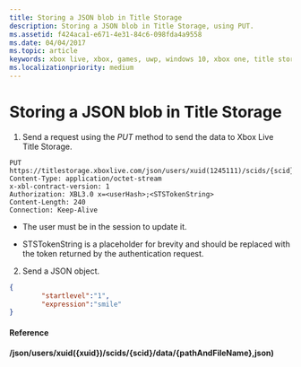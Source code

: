 ```yaml
---
title: Storing a JSON blob in Title Storage
description: Storing a JSON blob in Title Storage, using PUT.
ms.assetid: f424aca1-e671-4e31-84c6-098fda4a9558
ms.date: 04/04/2017
ms.topic: article
keywords: xbox live, xbox, games, uwp, windows 10, xbox one, title storage
ms.localizationpriority: medium
---
```


# Storing a JSON blob in Title Storage

1.  Send a request using the *PUT* method to send the data to Xbox Live Title Storage.


```http
PUT https://titlestorage.xboxlive.com/json/users/xuid(1245111)/scids/{scid}/data/{pathAndFileName},json
Content-Type: application/octet-stream
x-xbl-contract-version: 1
Authorization: XBL3.0 x=<userHash>;<STSTokenString>
Content-Length: 240
Connection: Keep-Alive
```

-   The user must be in the session to update it.

-   STSTokenString is a placeholder for brevity and should be replaced with the token returned by the authentication request.

2.  Send a JSON object.

```json
{
        "startlevel":"1",
        "expression":"smile"
}
```

#### Reference

**/json/users/xuid({xuid})/scids/{scid}/data/{pathAndFileName},json)**
